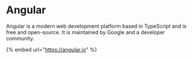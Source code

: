 # Angular

Angular is a modern web development platform based in TypeScript and is free and open-source. It is maintained by Google and a developer community.

{% embed url="https://angular.io" %}

